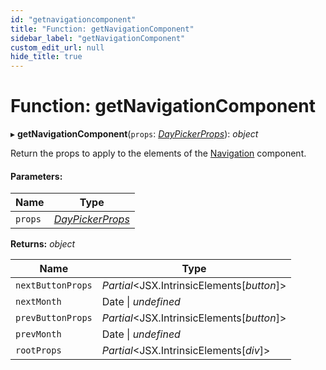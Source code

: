 ```yaml
---
id: "getnavigationcomponent"
title: "Function: getNavigationComponent"
sidebar_label: "getNavigationComponent"
custom_edit_url: null
hide_title: true
---
```


# Function: getNavigationComponent

▸ **getNavigationComponent**(`props`: [*DayPickerProps*](../interfaces/daypickerprops.md)): *object*

Return the props to apply to the elements of the [Navigation](navigation.md) component.

#### Parameters:

Name | Type |
------ | ------ |
`props` | [*DayPickerProps*](../interfaces/daypickerprops.md) |

**Returns:** *object*

Name | Type |
------ | ------ |
`nextButtonProps` | *Partial*<JSX.IntrinsicElements[*button*]\> |
`nextMonth` | Date \| *undefined* |
`prevButtonProps` | *Partial*<JSX.IntrinsicElements[*button*]\> |
`prevMonth` | Date \| *undefined* |
`rootProps` | *Partial*<JSX.IntrinsicElements[*div*]\> |
